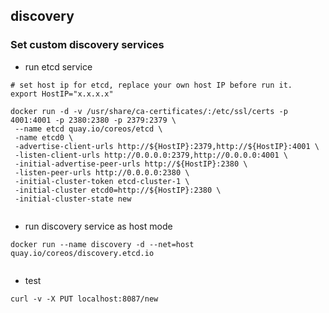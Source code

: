 ## discovery

### Set custom discovery services

 
* run etcd service

```
# set host ip for etcd, replace your own host IP before run it.
export HostIP="x.x.x.x"
 
docker run -d -v /usr/share/ca-certificates/:/etc/ssl/certs -p 4001:4001 -p 2380:2380 -p 2379:2379 \
 --name etcd quay.io/coreos/etcd \
 -name etcd0 \
 -advertise-client-urls http://${HostIP}:2379,http://${HostIP}:4001 \
 -listen-client-urls http://0.0.0.0:2379,http://0.0.0.0:4001 \
 -initial-advertise-peer-urls http://${HostIP}:2380 \
 -listen-peer-urls http://0.0.0.0:2380 \
 -initial-cluster-token etcd-cluster-1 \
 -initial-cluster etcd0=http://${HostIP}:2380 \
 -initial-cluster-state new
 
```

* run discovery service as host mode

```
docker run --name discovery -d --net=host quay.io/coreos/discovery.etcd.io
 
```

* test 

```
curl -v -X PUT localhost:8087/new

``` 
 

